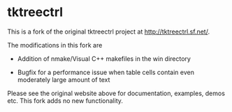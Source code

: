 # tktreectrl

This is a fork of the original tktreectrl project at http://tktreectrl.sf.net/.

The modifications in this fork are

* Addition of nmake/Visual C++ makefiles in the win directory

* Bugfix for a performance issue when table cells contain even moderately large amount of text

Please see the original website above for documentation, examples, demos etc. This fork adds no new functionality.
